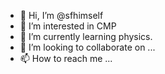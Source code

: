 - 👋 Hi, I’m @sfhimself
- 👀 I’m interested in CMP
- 🌱 I’m currently learning physics.
- 💞️ I’m looking to collaborate on ...
- 📫 How to reach me ...

<!---
sfhimself/sfhimself is a ✨ special ✨ repository because its `README.md` (this file) appears on your GitHub profile.
You can click the Preview link to take a look at your changes.
--->
